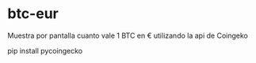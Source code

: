 # btc-eur
Muestra por pantalla cuanto vale 1 BTC en € utilizando la api de Coingeko

pip install pycoingecko

